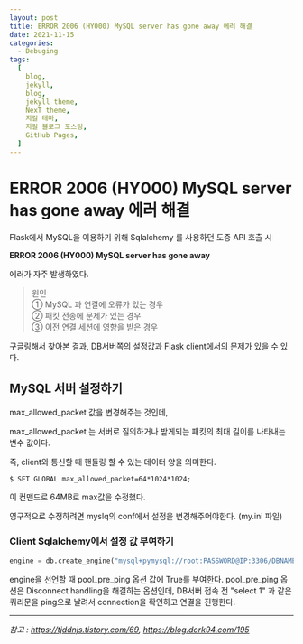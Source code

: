 ```yaml
---
layout: post
title: ERROR 2006 (HY000) MySQL server has gone away 에러 해결
date: 2021-11-15
categories:
  - Debuging
tags:
  [
    blog,
    jekyll,
    blog,
    jekyll theme,
    NexT theme,
    지킬 테마,
    지킬 블로그 포스팅,
    GitHub Pages,
  ]
---
```


# ERROR 2006 (HY000) MySQL server has gone away 에러 해결

Flask에서 MySQL을 이용하기 위해 Sqlalchemy 를 사용하던 도중 API 호출 시

**ERROR 2006 (HY000) MySQL server has gone away**

에러가 자주 발생하였다.

> 원인
> <br>① MySQL 과 연결에 오류가 있는 경우
> <br>② 패킷 전송에 문제가 있는 경우
> <br>③ 이전 연결 세션에 영향을 받은 경우

구글링해서 찾아본 결과, DB서버쪽의 설정값과 Flask client에서의 문제가 있을 수 있다.

## MySQL 서버 설정하기

max_allowed_packet 값을 변경해주는 것인데,

max_allowed_packet 는 서버로 질의하거나 받게되는 패킷의 최대 길이를 나타내는 변수 값이다.

즉, client와 통신할 때 핸들링 할 수 있는 데이터 양을 의미한다.

```shell
$ SET GLOBAL max_allowed_packet=64*1024*1024;
```

이 컨맨드로 64MB로 max값을 수정했다.

영구적으로 수정하려면 myslq의 conf에서 설정을 변경해주어야한다. (my.ini 파일)

### Client Sqlalchemy에서 설정 값 부여하기

```python
engine = db.create_engine("mysql+pymysql://root:PASSWORD@IP:3306/DBNAME", pool_pre_ping=True)
```

engine을 선언할 때 pool_pre_ping 옵션 값에 True를 부여한다.
pool_pre_ping 옵션은 Disconnect handling을 해결하는 옵션인데, DB서버 접속 전 "select 1" 과 같은 쿼리문을 ping으로 날려서 connection을 확인하고 연결을 진행한다.

---

_참고 : https://tjddnjs.tistory.com/69, https://blog.dork94.com/195_
